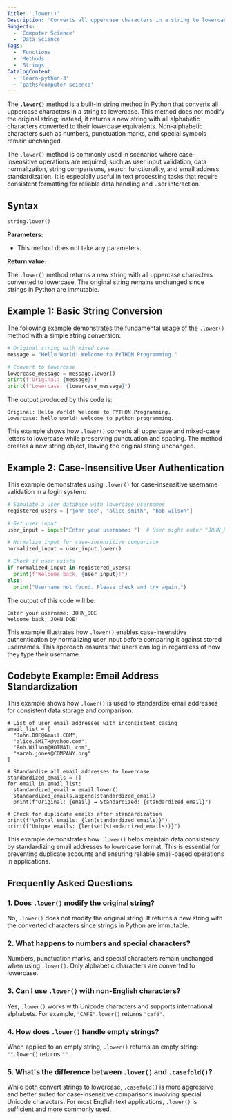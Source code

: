 ```yaml
---
Title: '.lower()'
Description: 'Converts all uppercase characters in a string to lowercase and returns a new string.'
Subjects:
  - 'Computer Science'
  - 'Data Science'
Tags:
  - 'Functions'
  - 'Methods'
  - 'Strings'
CatalogContent:
  - 'learn-python-3'
  - 'paths/computer-science'
---
```


The **`.lower()`** method is a built-in [string](https://www.codecademy.com/resources/docs/python/strings) method in Python that converts all uppercase characters in a string to lowercase. This method does not modify the original string; instead, it returns a new string with all alphabetic characters converted to their lowercase equivalents. Non-alphabetic characters such as numbers, punctuation marks, and special symbols remain unchanged.

The `.lower()` method is commonly used in scenarios where case-insensitive operations are required, such as user input validation, data normalization, string comparisons, search functionality, and email address standardization. It is especially useful in text processing tasks that require consistent formatting for reliable data handling and user interaction.

## Syntax

```pseudo
string.lower()
```

**Parameters:**

- This method does not take any parameters.

**Return value:**

The `.lower()` method returns a new string with all uppercase characters converted to lowercase. The original string remains unchanged since strings in Python are immutable.

## Example 1: Basic String Conversion

The following example demonstrates the fundamental usage of the `.lower()` method with a simple string conversion:

```py
# Original string with mixed case
message = "Hello World! Welcome to PYTHON Programming."

# Convert to lowercase
lowercase_message = message.lower()
print(f"Original: {message}")
print(f"Lowercase: {lowercase_message}")
```

The output produced by this code is:

```shell
Original: Hello World! Welcome to PYTHON Programming.
Lowercase: hello world! welcome to python programming.
```

This example shows how `.lower()` converts all uppercase and mixed-case letters to lowercase while preserving punctuation and spacing. The method creates a new string object, leaving the original string unchanged.

## Example 2: Case-Insensitive User Authentication

This example demonstrates using `.lower()` for case-insensitive username validation in a login system:

```py
# Simulate a user database with lowercase usernames
registered_users = ["john_doe", "alice_smith", "bob_wilson"]

# Get user input
user_input = input("Enter your username: ")  # User might enter "JOHN_DOE"

# Normalize input for case-insensitive comparison
normalized_input = user_input.lower()

# Check if user exists
if normalized_input in registered_users:
  print(f"Welcome back, {user_input}!")
else:
  print("Username not found. Please check and try again.")
```

The output of this code will be:

```shell
Enter your username: JOHN_DOE
Welcome back, JOHN_DOE!
```

This example illustrates how `.lower()` enables case-insensitive authentication by normalizing user input before comparing it against stored usernames. This approach ensures that users can log in regardless of how they type their username.

## Codebyte Example: Email Address Standardization

This example shows how `.lower()` is used to standardize email addresses for consistent data storage and comparison:

```codebyte/python
# List of user email addresses with inconsistent casing
email_list = [
  "John.DOE@Gmail.COM",
  "alice.SMITH@yahoo.com",
  "Bob.Wilson@HOTMAIL.com",
  "sarah.jones@COMPANY.org"
]

# Standardize all email addresses to lowercase
standardized_emails = []
for email in email_list:
  standardized_email = email.lower()
  standardized_emails.append(standardized_email)
  print(f"Original: {email} → Standardized: {standardized_email}")

# Check for duplicate emails after standardization
print(f"\nTotal emails: {len(standardized_emails)}")
print(f"Unique emails: {len(set(standardized_emails))}")
```

This example demonstrates how `.lower()` helps maintain data consistency by standardizing email addresses to lowercase format. This is essential for preventing duplicate accounts and ensuring reliable email-based operations in applications.

## Frequently Asked Questions

### 1. Does `.lower()` modify the original string?

No, `.lower()` does not modify the original string. It returns a new string with the converted characters since strings in Python are immutable.

### 2. What happens to numbers and special characters?

Numbers, punctuation marks, and special characters remain unchanged when using `.lower()`. Only alphabetic characters are converted to lowercase.

### 3. Can I use `.lower()` with non-English characters?

Yes, `.lower()` works with Unicode characters and supports international alphabets. For example, `"CAFÉ".lower()` returns `"café"`.

### 4. How does `.lower()` handle empty strings?

When applied to an empty string, `.lower()` returns an empty string: `"".lower()` returns `""`.

### 5. What's the difference between `.lower()` and `.casefold()`?

While both convert strings to lowercase, `.casefold()` is more aggressive and better suited for case-insensitive comparisons involving special Unicode characters. For most English text applications, `.lower()` is sufficient and more commonly used.
